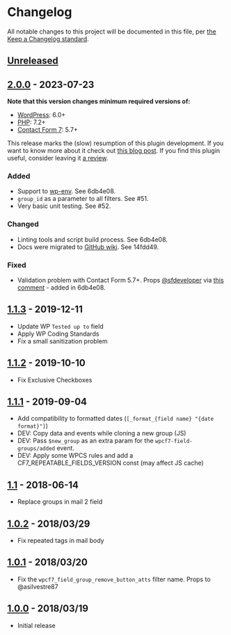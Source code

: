 # Changelog

All notable changes to this project will be documented in this file, per [the Keep a Changelog standard](https://keepachangelog.com/).

## [Unreleased]

<!--
### Added
### Changed
### Deprecated
### Removed
### Fixed
### Security
-->

## [2.0.0] - 2023-07-23

**Note that this version changes minimum required versions of:**

* [WordPress](https://wordpress.org): 6.0+
* [PHP](https://php.net/): 7.2+
* [Contact Form 7](https://wordpress.org/plugins/contact-form-7/): 5.7+

This release marks the (slow) resumption of this plugin development. If you want to know more about it check out [this blog post](https://felipeelia.dev/contact-form-7-repeatable-fields-2-0-0/). If you find this plugin useful, consider leaving it [a review](https://wordpress.org/support/plugin/cf7-repeatable-fields/reviews/#new-post).

### Added

* Support to [wp-env](https://developer.wordpress.org/block-editor/reference-guides/packages/packages-env/). See 6db4e08.
* `group_id` as a parameter to all filters. See #51.
* Very basic unit testing. See #52.

### Changed

* Linting tools and script build process. See 6db4e08.
* Docs were migrated to [GitHub wiki](https://github.com/felipeelia/cf7-repeatable-fields/wiki). See 14fdd49.

### Fixed

* Validation problem with Contact Form 5.7+. Props [@sfdeveloper](https://profiles.wordpress.org/sfdeveloper/) via [this comment](https://wordpress.org/support/topic/compatibility-issues-with-cf7-5-7/#post-16588238) - added in 6db4e08.

## [1.1.3] - 2019-12-11

* Update WP `Tested up to` field
* Apply WP Coding Standards
* Fix a small sanitization problem

## [1.1.2] - 2019-10-10

* Fix Exclusive Checkboxes

## [1.1.1] - 2019-09-04

* Add compatibility to formatted dates (`[_format_{field name} "{date format}"]`)
* DEV: Copy data and events while cloning a new group (JS)
* DEV: Pass `$new_group` as an extra param for the `wpcf7-field-groups/added` event.
* DEV: Apply some WPCS rules and add a CF7_REPEATABLE_FIELDS_VERSION const (may affect JS cache)

## [1.1] - 2018-06-14

* Replace groups in mail 2 field

## [1.0.2] - 2018/03/29

* Fix repeated tags in mail body

## [1.0.1] - 2018/03/20

* Fix the `wpcf7_field_group_remove_button_atts` filter name. Props to @asilvestre87

## [1.0.0] - 2018/03/19

* Initial release

[Unreleased]: https://github.com/felipeelia/cf7-repeatable-fields/compare/2.0.0...trunk
[2.0.0]: https://github.com/felipeelia/cf7-repeatable-fields/compare/1.1.3...2.0.0
[1.1.3]: https://github.com/felipeelia/cf7-repeatable-fields/compare/1.1.2...1.1.3
[1.1.2]: https://github.com/felipeelia/cf7-repeatable-fields/compare/1.1.1...1.1.2
[1.1.1]: https://github.com/felipeelia/cf7-repeatable-fields/compare/1.1...1.1.1
[1.1]: https://github.com/felipeelia/cf7-repeatable-fields/compare/1.0.2...1.1
[1.0.2]: https://github.com/felipeelia/cf7-repeatable-fields/compare/1.0.1...1.0.2
[1.0.1]: https://github.com/felipeelia/cf7-repeatable-fields/compare/1.0.0...1.0.1
[1.0.0]: https://github.com/felipeelia/cf7-repeatable-fields/releases/tag/1.0.0
